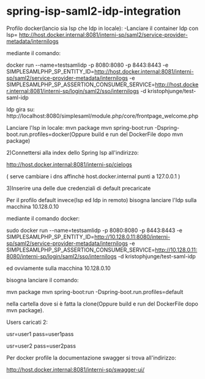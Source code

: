 # spring-isp-saml2-idp-integration


Profilo docker(lancio sia Isp che Idp in locale):
-Lanciare il container Idp con Isp=
http://host.docker.internal:8081/interni-sp/saml2/service-provider-metadata/internilogs

mediante il comando:

docker run --name=testsamlidp -p 8080:8080 -p 8443:8443 -e SIMPLESAMLPHP_SP_ENTITY_ID=http://host.docker.internal:8081/interni-sp/saml2/service-provider-metadata/internilogs -e SIMPLESAMLPHP_SP_ASSERTION_CONSUMER_SERVICE=http://host.docker.internal:8081/interni-sp/login/saml2/sso/internilogs -d kristophjunge/test-saml-idp

Idp gira su:
http://localhost:8080/simplesaml/module.php/core/frontpage_welcome.php

Lanciare l'Isp in locale:
mvn package
mvn spring-boot:run -Dspring-boot.run.profiles=docker(Oppure build e run del DockerFile dopo mvn package)


 2)Connettersi alla index dello Spring Isp all'indirizzo:
 
 http://host.docker.internal:8081/interni-sp/cielogs
 
 ( serve cambiare i dns affinchè host.docker.internal punti a 127.0.0.1 )
 
 3)Inserire una delle due credenziali di default precaricate
 
 
Per il profilo default invece(Isp ed Idp in remoto) bisogna lanciare l'Idp sulla macchina 10.128.0.10

mediante il comando docker:

sudo docker run --name=testsamlidp -p 8080:8080 -p 8443:8443 -e SIMPLESAMLPHP_SP_ENTITY_ID=http://10.128.0.11:8080/interni-sp/saml2/service-provider-metadata/internilogs -e SIMPLESAMLPHP_SP_ASSERTION_CONSUMER_SERVICE=http://10.128.0.11:8080/interni-sp/login/saml2/sso/internilogs -d kristophjunge/test-saml-idp

ed ovviamente sulla macchina 10.128.0.10

bisogna lanciare il comando:

mvn package
mvn spring-boot:run -Dspring-boot.run.profiles=default 

nella cartella dove si è fatta la clone(Oppure build e run del DockerFile dopo mvn package).



Users caricati 2:

 
 usr=user1 
 pass=user1pass 
 
 
 usr=user2
 pass=user2pass
 
Per docker profile la documentazione swagger si trova all'indirizzo:

http://host.docker.internal:8081/interni-sp/swagger-ui/
 
 
 

